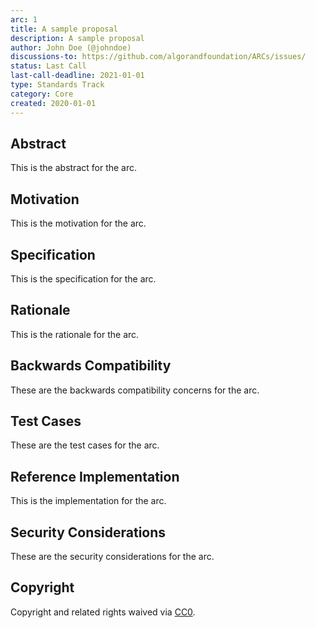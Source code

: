 ```yaml
---
arc: 1
title: A sample proposal
description: A sample proposal
author: John Doe (@johndoe)
discussions-to: https://github.com/algorandfoundation/ARCs/issues/
status: Last Call
last-call-deadline: 2021-01-01
type: Standards Track
category: Core
created: 2020-01-01
---
```


## Abstract
This is the abstract for the arc.

## Motivation
This is the motivation for the arc.

## Specification
This is the specification for the arc.

## Rationale
This is the rationale for the arc.

## Backwards Compatibility
These are the backwards compatibility concerns for the arc.

## Test Cases
These are the test cases for the arc.

## Reference Implementation
This is the implementation for the arc.

## Security Considerations
These are the security considerations for the arc.

## Copyright
Copyright and related rights waived via [CC0](../LICENSE.md).
